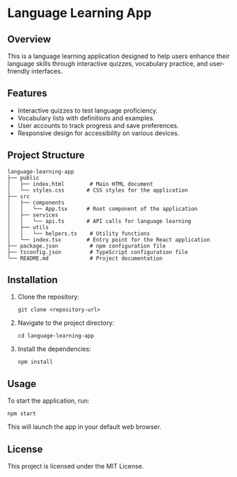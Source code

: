 # Language Learning App

## Overview
This is a language learning application designed to help users enhance their language skills through interactive quizzes, vocabulary practice, and user-friendly interfaces.

## Features
- Interactive quizzes to test language proficiency.
- Vocabulary lists with definitions and examples.
- User accounts to track progress and save preferences.
- Responsive design for accessibility on various devices.

## Project Structure
```
language-learning-app
├── public
│   ├── index.html        # Main HTML document
│   └── styles.css       # CSS styles for the application
├── src
│   ├── components
│   │   └── App.tsx      # Root component of the application
│   ├── services
│   │   └── api.ts       # API calls for language learning
│   ├── utils
│   │   └── helpers.ts    # Utility functions
│   └── index.tsx        # Entry point for the React application
├── package.json          # npm configuration file
├── tsconfig.json         # TypeScript configuration file
└── README.md             # Project documentation
```

## Installation
1. Clone the repository:
   ```
   git clone <repository-url>
   ```
2. Navigate to the project directory:
   ```
   cd language-learning-app
   ```
3. Install the dependencies:
   ```
   npm install
   ```

## Usage
To start the application, run:
```
npm start
```
This will launch the app in your default web browser.

## License
This project is licensed under the MIT License.